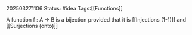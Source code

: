 202503271106
Status: #idea
Tags:[[Functions]]

A function f : A → B is a bijection provided that it is [[Injections (1-1)]] and [[Surjections (onto)]]
